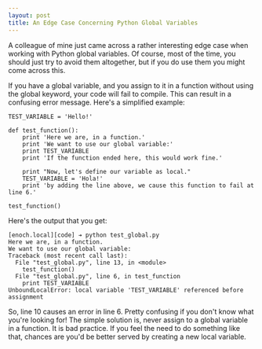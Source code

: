 ```yaml
---
layout: post
title: An Edge Case Concerning Python Global Variables
---
```


A colleague of mine just came across a rather interesting edge case when
working with Python global variables. Of course, most of the time, you should
just try to avoid them altogether, but if you do use them you might come
across this.

If you have a global variable, and you assign to it in a function without
using the global keyword, your code will fail to compile. This can result in a
confusing error message. Here's a simplified example:

```
TEST_VARIABLE = 'Hello!'

def test_function():
    print 'Here we are, in a function.'
    print 'We want to use our global variable:'
    print TEST_VARIABLE
    print 'If the function ended here, this would work fine.'

    print "Now, let's define our variable as local."
    TEST_VARIABLE = 'Hola!'
    print 'by adding the line above, we cause this function to fail at line 6.'

test_function()
```

Here's the output that you get:

```
[enoch.local][code] ➔ python test_global.py
Here we are, in a function.
We want to use our global variable:
Traceback (most recent call last):
  File "test_global.py", line 13, in <module>
    test_function()
  File "test_global.py", line 6, in test_function
    print TEST_VARIABLE
UnboundLocalError: local variable 'TEST_VARIABLE' referenced before assignment
```

So, line 10 causes an error in line 6. Pretty confusing if you don't know what
you're looking for! The simple solution is, never assign to a global variable
in a function. It is bad practice. If you feel the need to do something like
that, chances are you'd be better served by creating a new local variable.
